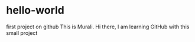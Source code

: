 # hello-world
first project on github
This is Murali. Hi there, I am learning GitHub with this small project
